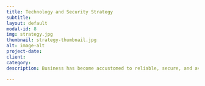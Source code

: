 ```yaml
---
title: Technology and Security Strategy
subtitle:
layout: default
modal-id: 8
img: strategy.jpg
thumbnail: strategy-thumbnail.jpg
alt: image-alt
project-date:
client:
category:
description: Business has become accustomed to reliable, secure, and available technology platforms. We've helped deliver these and supporting strategic cybersecurity programs to meet business goals and risk objectives. 

---
```

